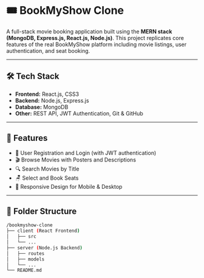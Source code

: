 # 🎟️ BookMyShow Clone

A full-stack movie booking application built using the **MERN stack (MongoDB, Express.js, React.js, Node.js)**. This project replicates core features of the real BookMyShow platform including movie listings, user authentication, and seat booking.

---

## 🛠️ Tech Stack

- **Frontend:** React.js, CSS3
- **Backend:** Node.js, Express.js
- **Database:** MongoDB
- **Other:** REST API, JWT Authentication, Git & GitHub

---

## 🚀 Features

- 🔐 User Registration and Login (with JWT authentication)
- 🎬 Browse Movies with Posters and Descriptions
- 🔍 Search Movies by Title
- 🪑 Select and Book Seats
- 📱 Responsive Design for Mobile & Desktop

---


## 🔄 Folder Structure

```bash
/bookmyshow-clone
├── client (React Frontend)
│   ├── src
│   └── ...
├── server (Node.js Backend)
│   ├── routes
│   ├── models
│   └── ...
└── README.md
